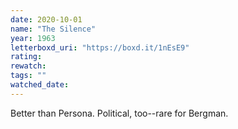 ```yaml
---
date: 2020-10-01
name: "The Silence"
year: 1963
letterboxd_uri: "https://boxd.it/1nEsE9"
rating: 
rewatch: 
tags: ""
watched_date: 
---
```


Better than Persona. Political, too--rare for Bergman.
